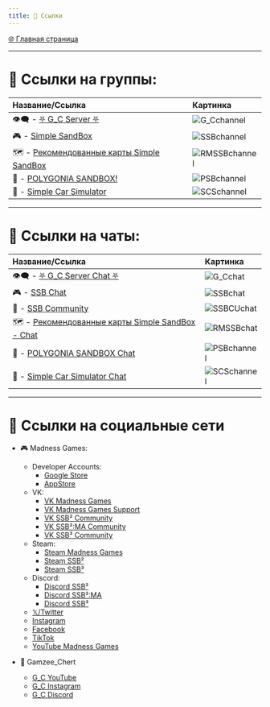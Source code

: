 ```yaml
---
title: 🔗 Ссылки
---
```


<link rel="stylesheet" href="css/style.css">

<a href="./index.html" class="button-link">🌐 Главная страница</a>

- - - - -

# 📢 Ссылки на группы:

| Название/Ссылка | Картинка |
|:----------|:------------|
| 👁️‍🗨️ - [⛧ G_С Server ⛧](https://t.me/Gamzee_Chert) | ![G_Cchannel](https://github.com/GamzeeChert/gamzeechert.github.io/blob/main/_telegramrules%2F_tgicons%2FG_Cchannel.jpg?raw=true) |
| 🎮 - [Simple SandBox](https://t.me/simple_sandbox) | ![SSBchannel](https://github.com/GamzeeChert/gamzeechert.github.io/blob/main/_telegramrules%2F_tgicons%2FSSBchannel.png?raw=true) |
| 🗺 - [Рекомендованные карты Simple SandBox](https://t.me/SimpleSandBoxRecommendedMaps) | ![RMSSBchannel](https://github.com/GamzeeChert/gamzeechert.github.io/blob/main/_telegramrules%2F_tgicons%2FRMSSBchannel.jpg?raw=true) |
| 👾 - [POLYGONIA SANDBOX!](https://t.me/polygonia_sandbox) | ![PSBchannel](https://github.com/GamzeeChert/gamzeechert.github.io/blob/main/_telegramrules%2F_tgicons%2FPSBchannel.jpg?raw=true) |
| 🚗 - [Simple Car Simulator](https://t.me/SCSMobile) | ![SCSchannel](https://github.com/GamzeeChert/gamzeechert.github.io/blob/main/_telegramrules%2F_tgicons%2FSCSchannel.png?raw=true) |

- - - - - 

# 💬 Ссылки на чаты:

| Название/Ссылка | Картинка |
|:----------|:------------|
| 👁️‍🗨️ - [⛧ G_C Server Chat ⛧](https://t.me/+WA4ubIKzWSsxOWRi) | ![G_Cchat](https://github.com/GamzeeChert/gamzeechert.github.io/blob/main/_telegramrules%2F_tgicons%2FG_Cchat.jpg?raw=true) |
| 🎮 - [SSB Chat](https://t.me/SimpleSandBox2Chat) | ![SSBchat](https://github.com/GamzeeChert/gamzeechert.github.io/blob/main/_telegramrules%2F_tgicons%2FSSBchat.jpg?raw=true) |
| 👥 - [SSB Community](https://t.me/SimpleSandBoxCommunity) | ![SSBCUchat](https://github.com/GamzeeChert/gamzeechert.github.io/blob/main/_telegramrules%2F_tgicons%2FSSBCUchat.jpg?raw=true) |
| 🗺 - [Рекомендованные карты Simple SandBox - Chat](https://t.me/SimpleSandBoxRecommendedMapsChat) | ![RMSSBchat](https://github.com/GamzeeChert/gamzeechert.github.io/blob/main/_telegramrules%2F_tgicons%2FRMSSBchat.jpg?raw=true) |
| 👾 - [POLYGONIA SANDBOX Chat](https://t.me/polygonia_sandbox_chat) | ![PSBchannel](https://github.com/GamzeeChert/gamzeechert.github.io/blob/main/_telegramrules%2F_tgicons%2FPSBchannel.jpg?raw=true) |
| 🚗 - [Simple Car Simulator Chat](https://t.me/ChatScsMobile) | ![SCSchannel](https://github.com/GamzeeChert/gamzeechert.github.io/blob/main/_telegramrules%2F_tgicons%2FSCSchannel.png?raw=true) |

- - - - -

# 🔗 Ссылки на социальные сети

- 🎮 Madness Games:
  - Developer Accounts:
    - [Google Store](https://play.google.com/store/apps/dev?id=7129867871289421717)
    - [AppStore](https://apps.apple.com/ru/developer/ihor-pidhainyi/id1529595470)
  - VK:
    - [VK Madness Games](https://vk.com/madnessgamesofficial)
    - [VK Madness Games Support](https://vk.com/testers_ssb2)
    - [VK SSB² Community](https://vk.com/ssb2community)
    - [VK SSB²:MA Community](https://vk.com/ssb2macommunity)
    - [VK SSB³ Community](https://vk.com/simplesandbox3)
  - Steam:
    - [Steam Madness Games](https://steamcommunity.com/groups/MadnessGamesGang)
    - [Steam SSB²](https://steamcommunity.com/groups/SimpleSandBox2)
    - [Steam SSB³](https://steamcommunity.com/groups/SimpleSandBox3)
  - Discord:
    - [Discord SSB²](https://discord.gg/simple-sandbox-official-server-570256469203877898)
    - [Discord SSB²:MA](https://discord.gg/simple-sandbox-2-middle-ages-906196036807188490)
    - [Discord SSB³](https://discord.gg/simple-sandbox-3-992814941256044584)
  - [𝕏/Twitter](https://x.com/MadnessGames016?s=09)
  - [Instagram](https://www.instagram.com/madness_games_dev/)
  - [Facebook](https://www.facebook.com/MadnessGamesOfficial/)
  - [TikTok](https://tiktok.com/@madnessgamesofficial)
  - [YouTube Madness Games](https://www.youtube.com/@MadnessGamesOfficial)

- 👤 Gamzee_Chert
  - [G_C YouTube](https://www.youtube.com/@GamzeeChertanovskiy/)
  - [G_C Instagram](https://www.instagram.com/gamzeechertanovskiy/)
  - [G_C Discord](https://discord.gg/gamzee-s-server-637368353937293332)